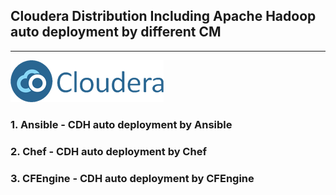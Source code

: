 ## Cloudera Distribution Including Apache Hadoop auto deployment by different CM
  
---

<img src="imgs/cloudera-logo-01.png"/>

### 1. Ansible - CDH auto deployment by Ansible

### 2. Chef - CDH auto deployment by Chef

### 3. CFEngine - CDH auto deployment by CFEngine
